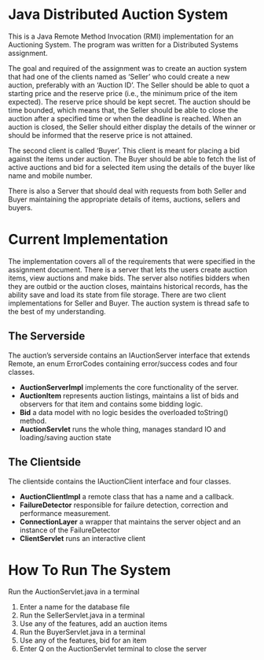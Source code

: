 # Java Distributed Auction System
This is a Java Remote Method Invocation (RMI) implementation for an Auctioning System. The program was written for a Distributed Systems assignment.

The goal and required of the assignment was to create an auction system that had one of the clients named as ‘Seller’ who could create a new auction, preferably with an ‘Auction ID’. The Seller should be able to quot a starting price and the reserve price (i.e., the
minimum price of the item expected). The reserve price should be kept secret. The auction should be time
bounded, which means that, the Seller should be able to close the auction after a specified
time or when the deadline is reached. When an auction is closed, the Seller should either
display the details of the winner or should be informed that the reserve price is not attained.

The second client is called ‘Buyer’. This client is meant for placing a bid against the items
under auction. The Buyer should be able to fetch the list of active auctions and bid for a selected item using the details of the buyer like name and mobile number. 

There is also a Server that should deal with requests from both Seller and Buyer maintaining the appropriate
details of items, auctions, sellers and buyers.

# Current Implementation
The implementation covers all of the requirements that were specified in the assignment document. There is a server that lets the users create auction items, view auctions and make bids. The server also notifies bidders when they are outbid or the auction closes, maintains historical records, has the ability save and load its state from file storage. There are two client implementations for Seller and Buyer. The auction system is thread safe to the best of my understanding.

## The Serverside
The auction’s serverside contains an IAuctionServer interface that extends Remote, an enum ErrorCodes containing error/success codes and four classes.
- **AuctionServerImpl** implements the core functionality of the server.
- **AuctionItem** represents auction listings, maintains a list of bids and observers for that item and contains some bidding logic.
- **Bid** a data model with no logic besides the overloaded toString() method.
- **AuctionServlet** runs the whole thing, manages standard IO and loading/saving auction state

## The Clientside
The clientside contains the IAuctionClient interface and four classes.
- **AuctionClientImpl** a remote class that has a name and a callback.
- **FailureDetector** responsible for failure detection, correction and performance measurement.
- **ConnectionLayer** a wrapper that maintains the server object and an instance of the FailureDetector
- **ClientServlet** runs an interactive client

# How To Run The System
Run the AuctionServlet.java in a terminal
1. Enter a name for the database file
2. Run the SellerServlet.java in a terminal
3. Use any of the features, add an auction items
4. Run the BuyerServlet.java in a terminal
5. Use any of the features, bid for an item
6. Enter Q on the AuctionServlet terminal to close the server
